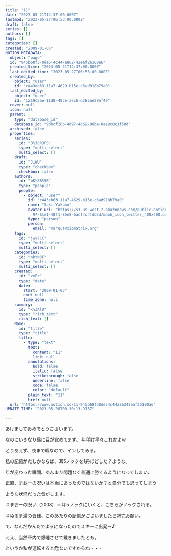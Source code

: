 ```yaml
---
title: "11"
date: "2023-05-21T12:37:00.000Z"
lastmod: "2023-05-27T06:53:00.000Z"
draft: false
series: []
authors: []
tags: []
categories: []
created: "2009-01-05"
NOTION_METADATA:
  object: "page"
  id: "945b68f3-0de5-4c44-a862-42eaf26100a6"
  created_time: "2023-05-21T12:37:00.000Z"
  last_edited_time: "2023-05-27T06:53:00.000Z"
  created_by:
    object: "user"
    id: "c443eb63-11a7-4629-b15e-c6ad918b79a0"
  last_edited_by:
    object: "user"
    id: "1219c5ae-11d8-48ce-aec6-d385ae29af49"
  cover: null
  icon: null
  parent:
    type: "database_id"
    database_id: "9dbcf20b-4d97-4d69-98ba-8ae9c8c1f58d"
  archived: false
  properties:
    series:
      id: "B%3C%3FS"
      type: "multi_select"
      multi_select: []
    draft:
      id: "JiWU"
      type: "checkbox"
      checkbox: false
    authors:
      id: "bK%3B%5B"
      type: "people"
      people:
        - object: "user"
          id: "c443eb63-11a7-4629-b15e-c6ad918b79a0"
          name: "Saki Yakumo"
          avatar_url: "https://s3-us-west-2.amazonaws.com/public.notion-static.com/3ad1c4\
            97-61e1-48f1-85e8-6acf4c4fdb2d/maoh_icon_twitter_400x400.png"
          type: "person"
          person:
            email: "marqut@ziomatrix.org"
    tags:
      id: "jw%7CC"
      type: "multi_select"
      multi_select: []
    categories:
      id: "nbY%3F"
      type: "multi_select"
      multi_select: []
    created:
      id: "vmFr"
      type: "date"
      date:
        start: "2009-01-05"
        end: null
        time_zone: null
    summary:
      id: "x%3AlD"
      type: "rich_text"
      rich_text: []
    Name:
      id: "title"
      type: "title"
      title:
        - type: "text"
          text:
            content: "11"
            link: null
          annotations:
            bold: false
            italic: false
            strikethrough: false
            underline: false
            code: false
            color: "default"
          plain_text: "11"
          href: null
  url: "https://www.notion.so/11-945b68f30de54c44a86242eaf26100a6"
UPDATE_TIME: "2023-05-28T08:30:13.915Z"

---
```

<link rel="stylesheet" href="https://cdn.jsdelivr.net/npm/katex@0.16.2/dist/katex.min.css" integrity="sha384-bYdxxUwYipFNohQlHt0bjN/LCpueqWz13HufFEV1SUatKs1cm4L6fFgCi1jT643X" crossorigin="anonymous">


あけましておめでとうございます。


なのにいきなり昼に目が覚めてます。 年明け早々これかよｗ


とりあえず、夜まで暇なので、インしてみる。


私の記憶がたしかならば、耳5ノックを1丹ほどした？ような。


年が変わった瞬間、あんまり問題なく普通に勝てるようになってしまい、


正直、まおーの呪いは本当にあったのではないか？と自分でも思ってしまう


ような状況だった気がします。


＃まおーの呪い（2008）＝耳５ノックにいくと、こちらがノックされる。


＃ぬるま湯の皆様、このあたりの記憶がございましたら補完お願い。


で、なんだかんだでよるになったのでスキーに出発ー♪


ええ、当然車内で爆睡させて戴きましたとも。


というか私が運転すると危ないですからね・・・

